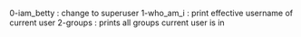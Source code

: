 0-iam_betty : change to superuser
1-who_am_i : print effective username of current user
2-groups : prints all groups current user is in

